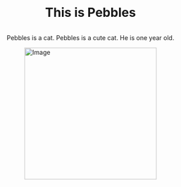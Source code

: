 <!DOCTYPE html>
<html>
<head>
  <title>Image Display with Text</title>
  <style>
    body {
      margin: 0;
      padding: 0;
      display: flex;
      flex-direction: column;
      align-items: center;
      justify-content: center;
      height: 100vh;
    }
	img {
      width: 300px; /* Set the desired width */
      height: auto; /* Maintain the aspect ratio */
    }

    h1, p {
      margin: 0;
    }

    img {
      max-width: 100%;
      height: auto;
    }
  </style>
</head>
<body>
  <h1>This is Pebbles</h1>
  <p>Pebbles is a cat. Pebbles is a cute cat. He is one year old.</p>
  <img src="C:\Users\Ayush\Downloads\Pebbles.png" alt="Image">
</body>
</html>
